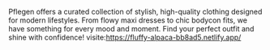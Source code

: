 Pflegen offers a curated collection of stylish, high-quality clothing designed for modern lifestyles. From flowy maxi dresses to chic bodycon fits, we have something for every mood and moment. Find your perfect outfit and shine with confidence! visite:https://fluffy-alpaca-bb8ad5.netlify.app/
